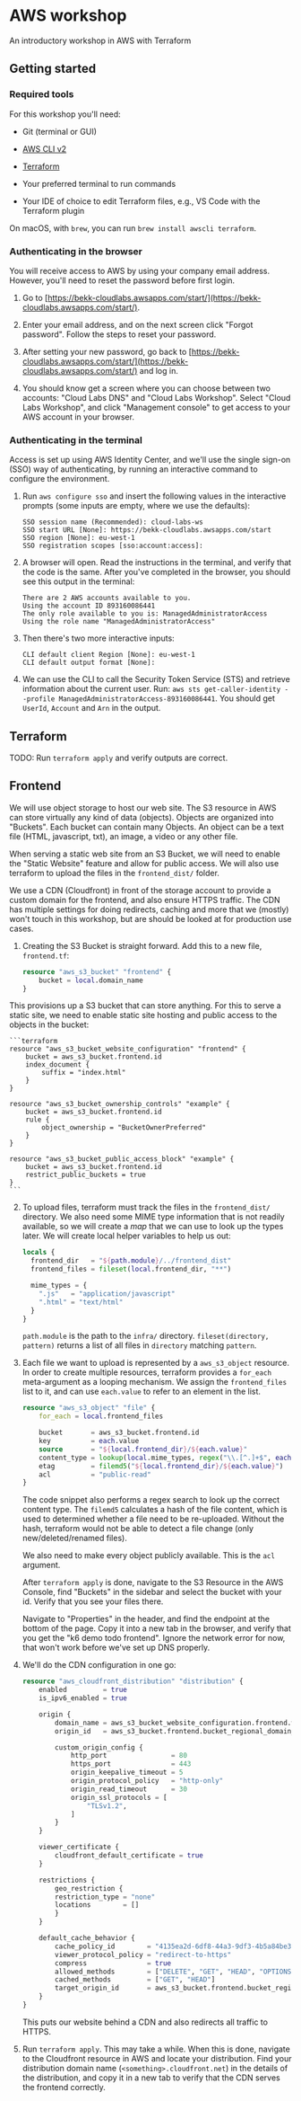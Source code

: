 # AWS workshop

An introductory workshop in AWS with Terraform

## Getting started

### Required tools

For this workshop you'll need:

* Git (terminal or GUI)
* [AWS CLI v2](https://docs.aws.amazon.com/cli/latest/userguide/getting-started-install.html)
* [Terraform](https://developer.hashicorp.com/terraform/tutorials/aws-get-started/install-cli)

* Your preferred terminal to run commands
* Your IDE of choice to edit Terraform files, e.g., VS Code with the Terraform plugin


On macOS, with `brew`, you can run `brew install awscli terraform`.

### Authenticating in the browser

You will receive access to AWS by using your company email address. However, you'll need to reset the password before first login.

1. Go to [https://bekk-cloudlabs.awsapps.com/start/](https://bekk-cloudlabs.awsapps.com/start/).

2. Enter your email address, and on the next screen click "Forgot password". Follow the steps to reset your password.

3. After setting your new password, go back to [https://bekk-cloudlabs.awsapps.com/start/](https://bekk-cloudlabs.awsapps.com/start/) and log in.

4. You should know get a screen where you can choose between two accounts: "Cloud Labs DNS" and "Cloud Labs Workshop". Select "Cloud Labs Workshop", and click "Management console" to get access to your AWS account in your browser.

### Authenticating in the terminal

Access is set up using AWS Identity Center, and we'll use the single sign-on (SSO) way of authenticating, by running an interactive command to configure the environment.

1. Run `aws configure sso` and insert the following values in the interactive prompts (some inputs are empty, where we use the defaults):

    ```
    SSO session name (Recommended): cloud-labs-ws
    SSO start URL [None]: https://bekk-cloudlabs.awsapps.com/start
    SSO region [None]: eu-west-1
    SSO registration scopes [sso:account:access]:
    ```

2. A browser will open. Read the instructions in the terminal, and verify that the code is the same. After you've completed in the browser, you should see this output in the terminal:

    ```
    There are 2 AWS accounts available to you.
    Using the account ID 893160086441
    The only role available to you is: ManagedAdministratorAccess
    Using the role name "ManagedAdministratorAccess"
    ```

3. Then there's two more interactive inputs:

    ```
    CLI default client Region [None]: eu-west-1
    CLI default output format [None]:
    ```

4. We can use the CLI to call the Security Token Service (STS) and retrieve information about the current user. Run: `aws sts get-caller-identity --profile ManagedAdministratorAccess-893160086441`. You should get `UserId`, `Account` and `Arn` in the output.

## Terraform

TODO: Run `terraform apply` and verify outputs are correct.


## Frontend

We will use object storage to host our web site. The S3 resource in AWS can store virtually any kind of data (objects). Objects are organized into "Buckets". Each bucket can contain many Objects. An object can be a text file (HTML, javascript, txt), an image, a video or any other file. 

When serving a static web site from an S3 Bucket, we will need to enable the "Static Website" feature and allow for public access. We will also use terraform to upload the files in the `frontend_dist/` folder.

We use a CDN (Cloudfront) in front of the storage account to provide a custom domain for the frontend, and also ensure HTTPS traffic. The CDN has multiple settings for doing redirects, caching and more that we (mostly) won't touch in this workshop, but are should be looked at for production use cases.

1. Creating the S3 Bucket is straight forward. Add this to a new file, `frontend.tf`:

    ```terraform
    resource "aws_s3_bucket" "frontend" {
        bucket = local.domain_name
    }
    ```

This provisions up a S3 bucket that can store anything. For this to serve a static site, we need to enable static site hosting and public access to the objects in the bucket:

    ```terraform
    resource "aws_s3_bucket_website_configuration" "frontend" {
        bucket = aws_s3_bucket.frontend.id
        index_document {
            suffix = "index.html"
        }
    }

    resource "aws_s3_bucket_ownership_controls" "example" {
        bucket = aws_s3_bucket.frontend.id
        rule {
            object_ownership = "BucketOwnerPreferred"
        }
    }

    resource "aws_s3_bucket_public_access_block" "example" {
        bucket = aws_s3_bucket.frontend.id
        restrict_public_buckets = true
    }
    ```

2. To upload files, terraform must track the files in the `frontend_dist/` directory. We also need some MIME type information that is not readily available, so we will create a *map* that we can use to look up the types later. We will create local helper variables to help us out:

    ```terraform
    locals {
      frontend_dir   = "${path.module}/../frontend_dist"
      frontend_files = fileset(local.frontend_dir, "**")

      mime_types = {
        ".js"   = "application/javascript"
        ".html" = "text/html"
      }
    }
    ```

    `path.module` is the path to the `infra/` directory. `fileset(directory, pattern)` returns a list of all files in `directory` matching `pattern`.

3. Each file we want to upload is represented by a `aws_s3_object` resource. In order to create multiple resources, terraform provides a `for_each` meta-argument as a looping mechanism. We assign the `frontend_files` list to it, and can use `each.value` to refer to an element in the list.

    ```terraform
    resource "aws_s3_object" "file" {
        for_each = local.frontend_files

        bucket       = aws_s3_bucket.frontend.id
        key          = each.value
        source       = "${local.frontend_dir}/${each.value}"
        content_type = lookup(local.mime_types, regex("\\.[^.]+$", each.value), null)
        etag         = filemd5("${local.frontend_dir}/${each.value}")
        acl          = "public-read"
    }
    ```

    The code snippet also performs a regex search to look up the correct content type. The `filemd5` calculates a hash of the file content, which is used to determined whether a file need to be re-uploaded. Without the hash, terraform would not be able to detect a file change (only new/deleted/renamed files).

    We also need to make every object publicly available. This is the `acl` argument.

    After `terraform apply` is done, navigate to the S3 Resource in the AWS Console, find "Buckets" in the sidebar and select the bucket with your id. Verify that you see your files there.

    Navigate to "Properties" in the header, and find the endpoint at the bottom of the page. Copy it into a new tab in the browser, and verify that you get the "k6 demo todo frontend". Ignore the network error for now, that won't work before we've set up DNS properly.

4. We'll do the CDN configuration in one go:

    ```terraform
    resource "aws_cloudfront_distribution" "distribution" {
        enabled         = true
        is_ipv6_enabled = true

        origin {
            domain_name = aws_s3_bucket_website_configuration.frontend.website_endpoint
            origin_id   = aws_s3_bucket.frontend.bucket_regional_domain_name

            custom_origin_config {
                http_port                = 80
                https_port               = 443
                origin_keepalive_timeout = 5
                origin_protocol_policy   = "http-only"
                origin_read_timeout      = 30
                origin_ssl_protocols = [
                    "TLSv1.2",
                ]
            }
        }

        viewer_certificate {
            cloudfront_default_certificate = true
        }

        restrictions {
            geo_restriction {
            restriction_type = "none"
            locations        = []
            }
        }

        default_cache_behavior {
            cache_policy_id        = "4135ea2d-6df8-44a3-9df3-4b5a84be39ad"
            viewer_protocol_policy = "redirect-to-https"
            compress               = true
            allowed_methods        = ["DELETE", "GET", "HEAD", "OPTIONS", "PATCH", "POST", "PUT"]
            cached_methods         = ["GET", "HEAD"]
            target_origin_id       = aws_s3_bucket.frontend.bucket_regional_domain_name
        }
    }
    ```

    This puts our website behind a CDN and also redirects all traffic to HTTPS.

5. Run `terraform apply`. This may take a while. When this is done, navigate to the Cloudfront resource in AWS and locate your distribution. Find your distribution domain name (`<something>.cloudfront.net`) in the details of the distribution, and copy it in a new tab to verify that the CDN serves the frontend correctly.